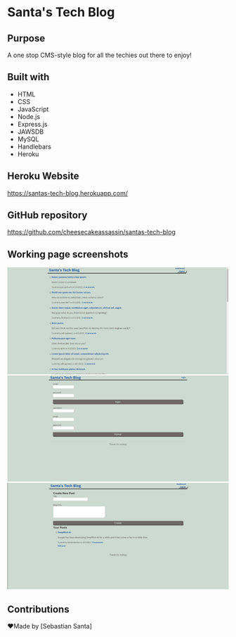 # Santa's Tech Blog

## Purpose
A one stop CMS-style blog for all the techies out there to enjoy!

## Built with
* HTML
* CSS
* JavaScript
* Node.js
* Express.js
* JAWSDB
* MySQL
* Handlebars
* Heroku

## Heroku Website 
https://santas-tech-blog.herokuapp.com/

## GitHub repository 
https://github.com/cheesecakeassassin/santas-tech-blog

## Working page screenshots 
<img src="./public/images/santas-tech-blog-1.png">
<img src="./public/images/santas-tech-blog-2.png">
<img src="./public/images/santas-tech-blog-3.png">

## Contributions
❤️Made by [Sebastian Santa]
